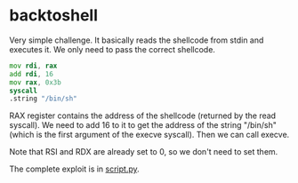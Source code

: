 # backtoshell

Very simple challenge. It basically reads the shellcode from stdin and executes it. We only need to pass the correct shellcode.

```asm
mov rdi, rax
add rdi, 16
mov rax, 0x3b
syscall
.string "/bin/sh"
```

RAX register contains the address of the shellcode (returned by the read syscall). We need to add 16 to it to get the address of the string "/bin/sh" (which is the first argument of the execve syscall). Then we can call execve.

Note that RSI and RDX are already set to 0, so we don't need to set them.

The complete exploit is in [script.py](script.py).
